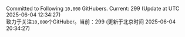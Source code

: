 Committed to Following `10,000` GitHubers. Current: <!-- FOLLOWING_COUNT -->299<!-- FOLLOWING_COUNT --> (Update at UTC <!-- LAST_UPDATED -->2025-06-04 12:34:27<!-- LAST_UPDATED -->)<br>
致力于关注`10,000`个GitHuber。当前：<!-- FOLLOWING_COUNT -->299<!-- FOLLOWING_COUNT --> (更新于北京时间 <!-- LAST_UPDATED_CST -->2025-06-04 20:34:27<!-- LAST_UPDATED_CST -->)
